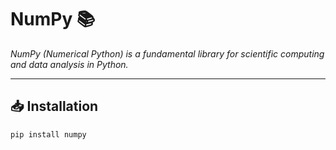 # NumPy 📚
_NumPy (Numerical Python) is a fundamental library for scientific computing and data analysis in Python._

---

## 📥 Installation

```bash
pip install numpy
